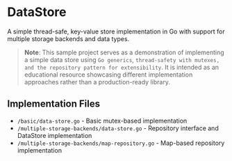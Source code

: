 # DataStore

A simple thread-safe, key-value store implementation in Go with support for multiple storage backends and data types.

> **Note**: This sample project serves as a demonstration of implementing a simple data store using `Go generics`, `thread-safety with mutexes, and the repository pattern for extensibility`. It is intended as an educational resource showcasing different implementation approaches rather than a production-ready library.

## Implementation Files

- `/basic/data-store.go` - Basic mutex-based implementation
- `/multiple-storage-backends/data-store.go` - Repository interface and DataStore implementation
- `/multiple-storage-backends/map-repository.go` - Map-based repository implementation